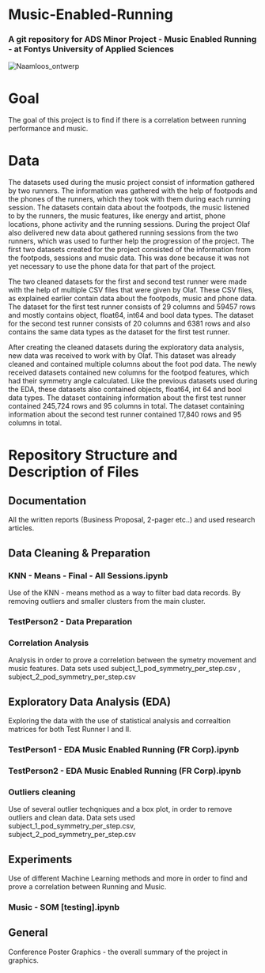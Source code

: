 # Music-Enabled-Running
### A git repository for ADS Minor Project - Music Enabled Running - at Fontys University of Applied Sciences 
![Naamloos_ontwerp](https://user-images.githubusercontent.com/56435256/149590624-5f5041dd-30ee-4a3c-ab78-4a4f17dc9d84.png)
# Goal
The goal of this project is to find if there is a correlation between running performance and music. 

# Data
The datasets used during the music project consist of information gathered by two runners. The information was gathered with the help of footpods and the phones of the runners, which they took with them during each running session. The datasets contain data about the footpods, the music listened to by the runners, the music features, like energy and artist, phone locations, phone activity and the running sessions. During the project Olaf also delivered new data about gathered running sessions from the two runners, which was used to further help the progression of  the project. The first two datasets created for the project consisted of the information from the footpods, sessions and music data. This was done because it was not yet necessary to use the phone data for that part of the project.

The two cleaned datasets for the first and second test runner were made with the help of multiple CSV files that were given by Olaf. These CSV files, as explained earlier contain data about the footpods, music and phone data. The dataset for the first test runner consists of 29 columns and 59457 rows and mostly contains object, float64, int64 and bool data types. The dataset for the second test runner consists of 20 columns and 6381 rows and also contains the same data types as the dataset for the first test runner.

After creating the cleaned datasets during the exploratory data analysis, new data was received to work with by Olaf. This dataset was already cleaned and contained multiple columns about the foot pod data. The newly received datasets contained new columns for the footpod features, which had their symmetry angle calculated. Like the previous datasets used during the EDA, these datasets also contained  objects, float64, int 64 and bool data types. The dataset containing information about the first test runner contained 245,724 rows and 95 columns in total. The dataset containing information about the second test runner contained 17,840 rows and 95 columns in total.
# Repository Structure and Description of Files 
## Documentation
All the written reports (Business Proposal, 2-pager etc..) and used research articles.
## Data Cleaning & Preparation 
### KNN - Means - Final - All Sessions.ipynb 
Use of the KNN - means method as a way to filter bad data records. By removing outliers and smaller clusters from the main cluster. 
### TestPerson2 - Data Preparation
### Correlation Analysis
Analysis in order to prove a correletion between the symetry movement and music features. Data sets used subject_1_pod_symmetry_per_step.csv , subject_2_pod_symmetry_per_step.csv  
## Exploratory Data Analysis (EDA)
Exploring the data with the use of statistical analysis and correaltion matrices for both Test Runner I and II.
### TestPerson1 - EDA Music Enabled Running (FR Corp).ipynb
### TestPerson2 - EDA Music Enabled Running (FR Corp).ipynb
### Outliers cleaning 
Use of several outlier techqniques and a box plot, in order to remove outliers and clean data. Data sets used subject_1_pod_symmetry_per_step.csv, subject_2_pod_symmetry_per_step.csv  
## Experiments 
Use of different Machine Learning methods and more in order to find and prove a correlation between Running and Music.
### Music - SOM [testing].ipynb 
## General 
Conference Poster Graphics - the overall summary of the project in graphics.  

